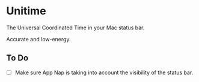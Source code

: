 # Unitime

The Universal Coordinated Time in your Mac status bar.

Accurate and low-energy.

## To Do

- [ ] Make sure App Nap is taking into account the visibility of the status bar.
